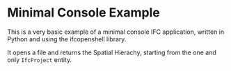# Minimal Console Example

This is a very basic example of a minimal console IFC application, written in Python and using the ifcopenshell library.

It opens a file and returns the Spatial Hierachy, starting from the one and only `IfcProject` entity.
